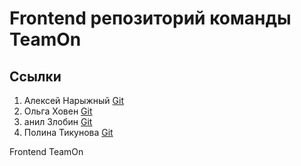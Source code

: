 # Frontend репозиторий команды TeamOn

## Ссылки
1. Алексей Нарыжный
[Git](https://github.com/AlexeyBMSTU)
3. Ольга Ховен
   [Git](https://github.com/KhovenOlya)
5. анил Злобин
   [Git](https://github.com/Danil-Zlo)
7. Полина Тикунова
   [Git](https://github.com/PtFux)
   
Frontend TeamOn
